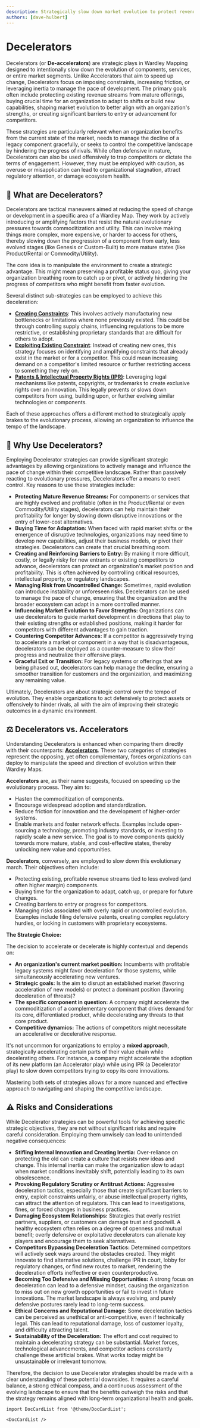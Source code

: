```yaml
---
description: Strategically slow down market evolution to protect revenue, buy time, or control competitive dynamics.
authors: [dave-hulbert]
---
```


# Decelerators

Decelerators (or **De-accelerators**) are strategic plays in Wardley Mapping designed to intentionally slow down the evolution of components, services, or entire market segments. Unlike Accelerators that aim to speed up change, Decelerators focus on imposing constraints, increasing friction, or leveraging inertia to manage the pace of development. The primary goals often include protecting existing revenue streams from mature offerings, buying crucial time for an organization to adapt to shifts or build new capabilities, shaping market evolution to better align with an organization's strengths, or creating significant barriers to entry or advancement for competitors.

These strategies are particularly relevant when an organization benefits from the current state of the market, needs to manage the decline of a legacy component gracefully, or seeks to control the competitive landscape by hindering the progress of rivals. While often defensive in nature, Decelerators can also be used offensively to trap competitors or dictate the terms of engagement. However, they must be employed with caution, as overuse or misapplication can lead to organizational stagnation, attract regulatory attention, or damage ecosystem health.

## 🤔 **What are Decelerators?**

Decelerators are tactical maneuvers aimed at reducing the speed of change or development in a specific area of a Wardley Map. They work by actively introducing or amplifying factors that resist the natural evolutionary pressures towards commoditization and utility. This can involve making things more complex, more expensive, or harder to access for others, thereby slowing down the progression of a component from early, less evolved stages (like Genesis or Custom-Built) to more mature states (like Product/Rental or Commodity/Utility).

The core idea is to manipulate the environment to create a strategic advantage. This might mean preserving a profitable status quo, giving your organization breathing room to catch up or pivot, or actively hindering the progress of competitors who might benefit from faster evolution.

Several distinct sub-strategies can be employed to achieve this deceleration:

*   **[Creating Constraints](/strategies/decelerators/creating-constraints)**: This involves actively manufacturing new bottlenecks or limitations where none previously existed. This could be through controlling supply chains, influencing regulations to be more restrictive, or establishing proprietary standards that are difficult for others to adopt.
*   **[Exploiting Existing Constraint](/strategies/decelerators/exploiting-constraint)**: Instead of creating new ones, this strategy focuses on identifying and amplifying constraints that already exist in the market or for a competitor. This could mean increasing demand on a competitor's limited resource or further restricting access to something they rely on.
*   **[Patents & Intellectual Property Rights (IPR)](/strategies/decelerators/ipr)**: Leveraging legal mechanisms like patents, copyrights, or trademarks to create exclusive rights over an innovation. This legally prevents or slows down competitors from using, building upon, or further evolving similar technologies or components.

Each of these approaches offers a different method to strategically apply brakes to the evolutionary process, allowing an organization to influence the tempo of the landscape.

## 🐌 **Why Use Decelerators?**

Employing Decelerator strategies can provide significant strategic advantages by allowing organizations to actively manage and influence the pace of change within their competitive landscape. Rather than passively reacting to evolutionary pressures, Decelerators offer a means to exert control. Key reasons to use these strategies include:

*   **Protecting Mature Revenue Streams:** For components or services that are highly evolved and profitable (often in the Product/Rental or even Commodity/Utility stages), decelerators can help maintain their profitability for longer by slowing down disruptive innovations or the entry of lower-cost alternatives.
*   **Buying Time for Adaptation:** When faced with rapid market shifts or the emergence of disruptive technologies, organizations may need time to develop new capabilities, adjust their business models, or pivot their strategies. Decelerators can create that crucial breathing room.
*   **Creating and Reinforcing Barriers to Entry:** By making it more difficult, costly, or legally risky for new entrants or existing competitors to advance, decelerators can protect an organization's market position and profitability. This is often achieved by controlling critical resources, intellectual property, or regulatory landscapes.
*   **Managing Risk from Uncontrolled Change:** Sometimes, rapid evolution can introduce instability or unforeseen risks. Decelerators can be used to manage the pace of change, ensuring that the organization and the broader ecosystem can adapt in a more controlled manner.
*   **Influencing Market Evolution to Favor Strengths:** Organizations can use decelerators to guide market development in directions that play to their existing strengths or established positions, making it harder for competitors with different advantages to gain traction.
*   **Countering Competitor Advances:** If a competitor is aggressively trying to accelerate a market or component in a way that is disadvantageous, decelerators can be deployed as a counter-measure to slow their progress and neutralize their offensive plays.
*   **Graceful Exit or Transition:** For legacy systems or offerings that are being phased out, decelerators can help manage the decline, ensuring a smoother transition for customers and the organization, and maximizing any remaining value.

Ultimately, Decelerators are about strategic control over the tempo of evolution. They enable organizations to act defensively to protect assets or offensively to hinder rivals, all with the aim of improving their strategic outcomes in a dynamic environment.

## ⚖️ **Decelerators vs. Accelerators**

Understanding Decelerators is enhanced when comparing them directly with their counterparts: **[Accelerators](/strategies/accelerators/)**. These two categories of strategies represent the opposing, yet often complementary, forces organizations can deploy to manipulate the speed and direction of evolution within their Wardley Maps.

**Accelerators** are, as their name suggests, focused on speeding up the evolutionary process. They aim to:
*   Hasten the commoditization of components.
*   Encourage widespread adoption and standardization.
*   Reduce friction for innovation and the development of higher-order systems.
*   Enable markets and foster network effects.
Examples include open-sourcing a technology, promoting industry standards, or investing to rapidly scale a new service. The goal is to move components quickly towards more mature, stable, and cost-effective states, thereby unlocking new value and opportunities.

**Decelerators**, conversely, are employed to slow down this evolutionary march. Their objectives often include:
*   Protecting existing, profitable revenue streams tied to less evolved (and often higher margin) components.
*   Buying time for the organization to adapt, catch up, or prepare for future changes.
*   Creating barriers to entry or progress for competitors.
*   Managing risks associated with overly rapid or uncontrolled evolution.
Examples include filing defensive patents, creating complex regulatory hurdles, or locking in customers with proprietary ecosystems.

**The Strategic Choice:**

The decision to accelerate or decelerate is highly contextual and depends on:
*   **An organization's current market position:** Incumbents with profitable legacy systems might favor deceleration for those systems, while simultaneously accelerating new ventures.
*   **Strategic goals:** Is the aim to disrupt an established market (favoring acceleration of new models) or protect a dominant position (favoring deceleration of threats)?
*   **The specific component in question:** A company might accelerate the commoditization of a complementary component that drives demand for its core, differentiated product, while decelerating any threats to that core product.
*   **Competitive dynamics:** The actions of competitors might necessitate an accelerative or decelerative response.

It's not uncommon for organizations to employ a **mixed approach**, strategically accelerating certain parts of their value chain while decelerating others. For instance, a company might accelerate the adoption of its new platform (an Accelerator play) while using IPR (a Decelerator play) to slow down competitors trying to copy its core innovations.

Mastering both sets of strategies allows for a more nuanced and effective approach to navigating and shaping the competitive landscape.

## ⚠️ **Risks and Considerations**

While Decelerator strategies can be powerful tools for achieving specific strategic objectives, they are not without significant risks and require careful consideration. Employing them unwisely can lead to unintended negative consequences:

*   **Stifling Internal Innovation and Creating Inertia:** Over-reliance on protecting the old can create a culture that resists new ideas and change. This internal inertia can make the organization slow to adapt when market conditions inevitably shift, potentially leading to its own obsolescence.
*   **Provoking Regulatory Scrutiny or Antitrust Actions:** Aggressive deceleration tactics, especially those that create significant barriers to entry, exploit constraints unfairly, or abuse intellectual property rights, can attract the attention of regulators. This can lead to investigations, fines, or forced changes in business practices.
*   **Damaging Ecosystem Relationships:** Strategies that overly restrict partners, suppliers, or customers can damage trust and goodwill. A healthy ecosystem often relies on a degree of openness and mutual benefit; overly defensive or exploitative decelerators can alienate key players and encourage them to seek alternatives.
*   **Competitors Bypassing Deceleration Tactics:** Determined competitors will actively seek ways around the obstacles created. They might innovate to find alternative solutions, challenge IPR in court, lobby for regulatory changes, or find new routes to market, rendering the deceleration efforts ineffective or even counterproductive.
*   **Becoming Too Defensive and Missing Opportunities:** A strong focus on deceleration can lead to a defensive mindset, causing the organization to miss out on new growth opportunities or fail to invest in future innovations. The market landscape is always evolving, and purely defensive postures rarely lead to long-term success.
*   **Ethical Concerns and Reputational Damage:** Some deceleration tactics can be perceived as unethical or anti-competitive, even if technically legal. This can lead to reputational damage, loss of customer loyalty, and difficulty attracting talent.
*   **Sustainability of the Deceleration:** The effort and cost required to maintain a decelerating strategy can be substantial. Market forces, technological advancements, and competitor actions constantly challenge these artificial brakes. What works today might be unsustainable or irrelevant tomorrow.

Therefore, the decision to use Decelerator strategies should be made with a clear understanding of these potential downsides. It requires a careful balance, a strong ethical compass, and a continuous assessment of the evolving landscape to ensure that the benefits outweigh the risks and that the strategy remains aligned with long-term organizational health and goals.

```mdx-code-block
import DocCardList from '@theme/DocCardList';

<DocCardList />
```
